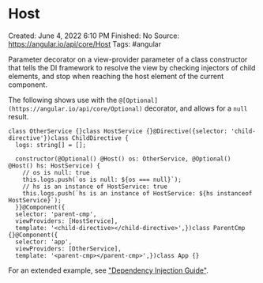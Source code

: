 # Host

Created: June 4, 2022 6:10 PM
Finished: No
Source: https://angular.io/api/core/Host
Tags: #angular

Parameter decorator on a view-provider parameter of a class constructor that tells the DI framework to resolve the view by checking injectors of child elements, and stop when reaching the host element of the current component.

The following shows use with the `@[Optional](https://angular.io/api/core/Optional)` decorator, and allows for a `null` result.

```
class OtherService {}class HostService {}@Directive({selector: 'child-directive'})class ChildDirective {
  logs: string[] = [];

  constructor(@Optional() @Host() os: OtherService, @Optional() @Host() hs: HostService) {
    // os is null: true
    this.logs.push(`os is null: ${os === null}`);
    // hs is an instance of HostService: true
    this.logs.push(`hs is an instance of HostService: ${hs instanceof HostService}`);
  }}@Component({
  selector: 'parent-cmp',
  viewProviders: [HostService],
  template: '<child-directive></child-directive>',})class ParentCmp {}@Component({
  selector: 'app',
  viewProviders: [OtherService],
  template: '<parent-cmp></parent-cmp>',})class App {}
```

For an extended example, see ["Dependency Injection Guide"](https://angular.io/guide/dependency-injection-in-action#optional).